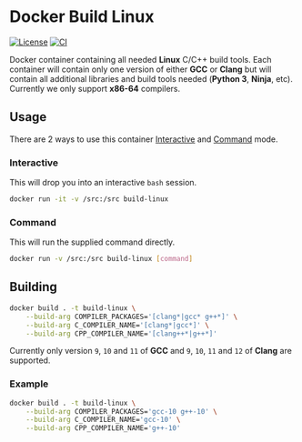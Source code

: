 # Docker Build Linux

[![License]](LICENSE)
[![CI][CI Badge]][CI Workflow]

Docker container containing all needed **Linux** C/C++ build tools. Each
container will contain only one version of either **GCC** or **Clang** but will
contain all additional libraries and build tools needed (**Python 3**,
**Ninja**, etc). Currently we only support **x86-64** compilers.

## Usage

There are 2 ways to use this container [Interactive](#interactive) and
[Command](#command) mode.

### Interactive

This will drop you into an interactive `bash` session.

```bash
docker run -it -v /src:/src build-linux
```

### Command

This will run the supplied command directly.

```bash
docker run -v /src:/src build-linux [command]
```

## Building

```bash
docker build . -t build-linux \
    --build-arg COMPILER_PACKAGES='[clang*|gcc* g++*]' \
    --build-arg C_COMPILER_NAME='[clang*|gcc*]' \
    --build-arg CPP_COMPILER_NAME='[clang++*|g++*]'
```

Currently only version `9`, `10` and `11` of **GCC** and `9`, `10`, `11` and
`12` of **Clang** are supported.

### Example

```bash
docker build . -t build-linux \
    --build-arg COMPILER_PACKAGES='gcc-10 g++-10' \
    --build-arg C_COMPILER_NAME='gcc-10' \
    --build-arg CPP_COMPILER_NAME='g++-10'
```

<!-- external links -->
[License]: https://img.shields.io/github/license/WNProject/DockerBuildLinux?label=License
[CI Badge]: https://github.com/WNProject/DockerBuildLinux/actions/workflows/ci.yml/badge.svg?branch=main
[CI Workflow]: https://github.com/WNProject/DockerBuildLinux/actions/workflows/ci.yml?query=branch%3Amain
